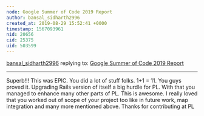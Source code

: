 ```yaml
---
node: Google Summer of Code 2019 Report
author: bansal_sidharth2996
created_at: 2019-08-29 15:52:41 +0000
timestamp: 1567093961
nid: 20656
cid: 25375
uid: 503599
---
```




[bansal_sidharth2996](../profile/bansal_sidharth2996) replying to: [Google Summer of Code 2019 Report](../notes/alaxallves/08-24-2019/google-summer-of-code-2019-report)

----
Superb!!!
This was EPIC. You did a lot of stuff folks. 1+1 = 11. You guys proved it.
Upgrading Rails version of itself a big hurdle for PL. With that you managed to enhance many other parts of PL. This is awesome.
I really loved that you worked out of scope of your project too like in future work, map integration and many more mentioned above.
Thanks for contributing at PL